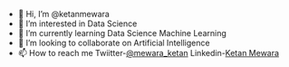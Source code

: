 - 👋 Hi, I’m @ketanmewara
- 👀 I’m interested in Data Science
- 🌱 I’m currently learning Data Science Machine Learning
- 💞️ I’m looking to collaborate on Artificial Intelligence
- 📫 How to reach me Twiitter-[@mewara_ketan](https://twitter.com/mewara_ketan)
Linkedin-[Ketan Mewara](https://www.linkedin.com/in/ketan-mewara-0325a6155/)

<!---
ketanmewara/ketanmewara is a ✨ special ✨ repository because its `README.md` (this file) appears on your GitHub profile.
You can click the Preview link to take a look at your changes.
--->
